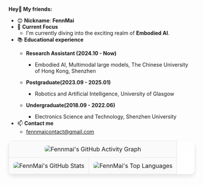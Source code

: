 **Hey👋 My friends:**

- 😊 **Nickname**:  **FennMai**
- 🤖 **Current Focus**
    - I'm currently diving into the exciting realm of **Embodied AI**. 
- 📚 **Educational experience**
    - **Research Assistant (2024.10 - Now)**
      
        - Embodied AI, Multimodal large models, The Chinese University of Hong Kong, Shenzhen
    - **Postgraduate(2023.09 - 2025.01)**
      - Robotics and Artificial Intelligence, University of Glasgow
    - **Undergraduate(2018.09 - 2022.06)**  
        - Electronics Science and Technology, Shenzhen University
- 📫 **Contact me**
  -  fennmaicontact@gmail.com 

<table style="border-collapse: collapse; width: 100%; border-radius: 12px; overflow: hidden; box-shadow: 0 6px 12px rgba(0, 0, 0, 0.1); background: linear-gradient(135deg, #f9f9f9, #ffffff);">
  <!-- 第一行：GitHub 活动图 -->
  <tr>
    <td colspan="2" style="border: 1px solid rgba(0, 0, 0, 0.08); padding: 12px; text-align: center; background-color: #fafafa;">
      <img src="https://github-readme-activity-graph.vercel.app/graph?username=Fennmai&theme=minimal" alt="Fennmai's GitHub Activity Graph" style="border-radius: 8px;" />
    </td>
  </tr>
  <!-- 第二行：GitHub 统计卡片 -->
  <tr>
    <td style="border: 1px solid rgba(0, 0, 0, 0.08); padding: 12px; background-color: #fafafa;">
      <img src="https://github-readme-stats.vercel.app/api?username=FennMai&hide=prs&count_private=true&show_icons=true&theme=default" alt="FennMai's GitHub Stats" style="border-radius: 8px;" />
    </td>
    <td style="border: 1px solid rgba(0, 0, 0, 0.08); padding: 12px; background-color: #fafafa;">
      <img src="https://github-readme-stats.vercel.app/api/top-langs/?username=FennMai&layout=compact" alt="FennMai's Top Languages" style="border-radius: 8px;" />
    </td>
  </tr>
</table>
